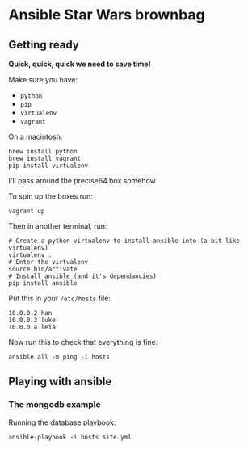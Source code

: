 # Ansible Star Wars brownbag

## Getting ready

**Quick, quick, quick we need to save time!**

Make sure you have:

- ```python```
- ```pip```
- ```virtualenv```
- ```vagrant```

On a macintosh:

```
brew install python
brew install vagrant
pip install virtualenv
```

I'll pass around the precise64.box somehow

To spin up the boxes run:

```
vagrant up
```

Then in another terminal, run:

```
# Create a python virtualenv to install ansible into (a bit like virtualenv)
virtualenv .
# Enter the virtualenv
source bin/activate
# Install ansible (and it's dependancies)
pip install ansible
```

Put this in your ```/etc/hosts``` file:

```
10.0.0.2 han
10.0.0.3 luke
10.0.0.4 leia
```

Now run this to check that everything is fine:
```
ansible all -m ping -i hosts
```

## Playing with ansible

### The mongodb example

Running the database playbook:

```
ansible-playbook -i hosts site.yml
```
